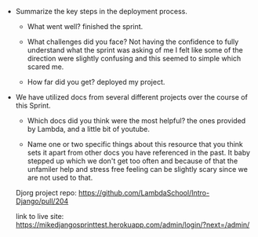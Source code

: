 - Summarize the key steps in the deployment process. 

  - What went well?
    finished the sprint.

  - What challenges did you face?
    Not having the confidence to fully understand what the sprint was asking of me
    I felt like some of the direction were slightly confusing and this seemed to simple
    which scared me.

  - How far did you get?
    deployed my project.

- We have utilized docs from several different projects over the course of this Sprint.
  - Which docs did you think were the most helpful? 
    the ones provided by Lambda, and a little bit of youtube.

  - Name one or two specific things about this resource that you think sets it apart     from other docs you have referenced in the past. 
    It baby stepped up which we don't get too often and because of that the 
    unfamiler help and stress free feeling can be slightly scary since we are not
    used to that. 

   Djorg project repo: https://github.com/LambdaSchool/Intro-Django/pull/204

    link to live site: https://mikedjangosprinttest.herokuapp.com/admin/login/?next=/admin/

